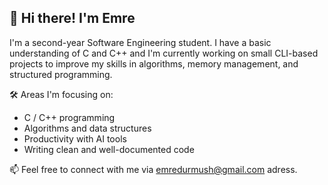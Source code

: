 ## 👋 Hi there! I'm Emre

I'm a second-year Software Engineering student. I have a basic understanding of C and C++ and I'm currently working on small CLI-based projects to improve my skills in algorithms, memory management, and structured programming.

🛠️ Areas I'm focusing on:
- C / C++ programming
- Algorithms and data structures
- Productivity with AI tools
- Writing clean and well-documented code

📫 Feel free to connect with me via emredurmush@gmail.com adress.
